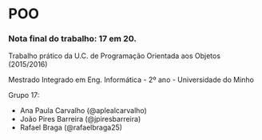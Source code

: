 # POO
### Nota final do trabalho: 17 em 20.

Trabalho prático da U.C. de Programação Orientada aos Objetos (2015/2016)

Mestrado Integrado em Eng. Informática - 2º ano - Universidade do Minho

Grupo 17:
* Ana Paula Carvalho (@aplealcarvalho)
* João Pires Barreira (@jpiresbarreira)
* Rafael Braga (@rafaelbraga25)
